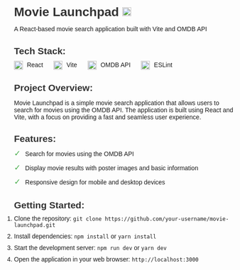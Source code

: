 <!DOCTYPE html>
<html lang="en">
  <head>
    <meta charset="UTF-8" />
    <meta name="viewport" content="width=device-width, initial-scale=1.0" />
    <title>Movie Launchpad</title>
    <style>
      body {
        font-family: Arial, sans-serif;
        margin: 20px;
      }
      h1, h2, h3, h4, h5, h6 {
        color: #333;
        margin-bottom: 10px;
      }
      .tech-stack {
        list-style: none;
        padding: 0;
        margin: 0;
      }
      .tech-stack li {
        display: inline-block;
        margin-right: 20px;
      }
      .tech-stack li img {
        width: 20px;
        height: 20px;
        vertical-align: middle;
        margin-right: 5px;
      }
      .features {
        list-style: none;
        padding: 0;
        margin: 0;
      }
      .features li {
        margin-bottom: 10px;
      }
      .features li:before {
        content: "\2713";
        font-size: 18px;
        color: #4caf50;
        margin-right: 10px;
      }
      .getting-started ol {
        list-style: decimal;
        padding: 0;
        margin: 0;
      }
      .getting-started ol li {
        margin-bottom: 10px;
      }
    </style>
  </head>
  <body>
    <h1>
      Movie Launchpad
      <img src="https://reactjs.org/logo-og.png" alt="React Logo" width="20" height="20" />
    </h1>
    <p>A React-based movie search application built with Vite and OMDB API</p>
    <h2>Tech Stack:</h2>
    <ul class="tech-stack">
      <li>
        <img src="https://reactjs.org/logo-og.png" alt="React Logo" /> React
      </li>
      <li>
        <img src="https://vitejs.dev/logo-with-shadow.png" alt="Vite Logo" /> Vite
      </li>
      <li>
        <img src="https://omdbapi.com/favicon.ico" alt="OMDB API Logo" /> OMDB API
      </li>
      <li>
        <img src="https://eslint.org/favicon.ico" alt="ESLint Logo" /> ESLint
      </li>
    </ul>
    <h2>Project Overview:</h2>
    <div>
      <p>
        Movie Launchpad is a simple movie search application that allows users
        to search for movies using the OMDB API. The application is built using
        React and Vite, with a focus on providing a fast and seamless user
        experience.
      </p>
    </div>
    <h2>Features:</h2>
    <ul class="features">
      <li>Search for movies using the OMDB API</li>
      <li>Display movie results with poster images and basic information</li>
      <li>Responsive design for mobile and desktop devices</li>
    </ul>
    <h2>Getting Started:</h2>
    <div class="getting-started">
      <ol>
        <li>
          Clone the repository: <code>git clone https://github.com/your-username/movie-launchpad.git</code>
        </li>
        <li>
          Install dependencies: <code>npm install</code> or <code>yarn install</code>
        </li>
        <li>
          Start the development server: <code>npm run dev</code> or <code>yarn dev</code>
        </li>
        <li>
          Open the application in your web browser: <code>http://localhost:3000</code>
        </li>
      </ol>
    </div>
  </body>
</html>